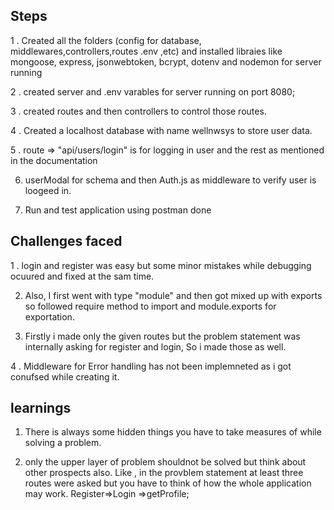 ## Steps

1 . Created all the folders (config for database, middlewares,controllers,routes .env ,etc) and installed
libraies like mongoose, express, jsonwebtoken, bcrypt, dotenv and nodemon for server running

2 . created server and .env varables for server running on port 8080;

3 . created routes and then controllers to control those routes.

4 . Created a localhost database with name wellnwsys to store user data.

5 . route => "api/users/login" is for logging in user and the rest as mentioned in the documentation

6.  userModal for schema and then Auth.js as middleware to verify user is loogeed in.

7.  Run and test application using postman done




## Challenges faced

1 . login and register was easy but some minor mistakes while debugging ocuured and fixed at the sam time.

2. Also, I first went with type "module" and then got mixed up with exports so followed require method to import and module.exports for exportation.

3. Firstly i made only the given routes but the problem statement was internally asking for register and login, So i made those as well.

4 . Middleware for Error handling has not been implemneted as i got conufsed while creating it.




## learnings

1. There is always some hidden things you have to take measures of while solving a problem.

2. only the upper layer of problem shouldnot be solved but think about other prospects also. Like , in the provblem statement at least three routes were asked but you have to think of how the whole application may work. Register=>Login =>getProfile;
